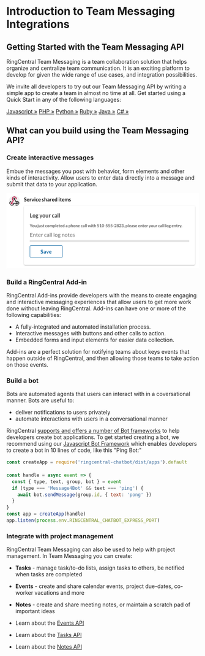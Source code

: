 # Introduction to Team Messaging Integrations

<div class="jumbotron pt-1">
  <h2 class="h3 display-5">Getting Started with the Team Messaging API</h2>
  <p class="lead">RingCentral Team Messaging is a team collaboration solution that helps organize and centralize team communication. It is an exciting platform to develop for given the wide range of use cases, and integration possibilities.</p>
  <p>We invite all developers to try out our Team Messaging API by writing a simple app to create a team in almost no time at all. Get started using a Quick Start in any of the following languages:</p>
  <a href="quick-start/#javascript" class="btn btn-light qs-link">Javascript &raquo;</a>
  <a href="quick-start/#php" class="btn btn-light qs-link">PHP &raquo;</a>
  <a href="quick-start/#python" class="btn btn-light qs-link">Python &raquo;</a>
  <a href="quick-start/#ruby" class="btn btn-light qs-link">Ruby &raquo;</a>
  <a href="quick-start/#java" class="btn btn-light qs-link">Java &raquo;</a>
  <a href="quick-start/#c#" class="btn btn-light qs-link">C# &raquo;</a>
</div>

## What can you build using the Team Messaging API?

### Create interactive messages

Embue the messages you post with behavior, form elements and other kinds of interactivity. Allow users to enter data directly into a message and submit that data to your application.

![Form submit message](./adaptive-cards/form-submit.png)

### Build a RingCentral Add-in

RingCentral Add-ins provide developers with the means to create engaging and interactive messaging experiences that allow users to get more work done without leaving RingCentral. Add-ins can have one or more of the following capabilities:

* A fully-integrated and automated installation process. 
* Interactive messages with buttons and other calls to action.
* Embedded forms and input elements for easier data collection.

Add-ins are a perfect solution for notifying teams about keys events that happen outside of RingCentral, and then allowing those teams to take action on those events. 

### Build a bot

Bots are automated agents that users can interact with in a coversational manner. Bots are useful to:

* deliver notifications to users privately
* automate interactions with users in a conversational manner

RingCentral [supports and offers a number of Bot frameworks](manual/frameworks.md) to help developers create bot applications. To get started creating a bot, we recommend using our [Javascript Bot Framework](https://ringcentral.github.io/ringcentral-chatbot-js/) which enables developers to create a bot in 10 lines of code, like this "Ping Bot:"

```js
const createApp = require('ringcentral-chatbot/dist/apps').default

const handle = async event => {
  const { type, text, group, bot } = event
  if (type === 'Message4Bot' && text === 'ping') {
    await bot.sendMessage(group.id, { text: 'pong' })
  }
}
const app = createApp(handle)
app.listen(process.env.RINGCENTRAL_CHATBOT_EXPRESS_PORT)
```

### Integrate with project management

RingCentral Team Messaging can also be used to help with project management. In Team Messaging you can create:

* **Tasks** - manage task/to-do lists, assign tasks to others, be notified when tasks are completed
* **Events** - create and share calendar events, project due-dates, co-worker vacations and more
* **Notes** - create and share meeting notes, or maintain a scratch pad of important ideas

* Learn about the [Events API](https://developers.ringcentral.com/api-reference/Calendar-Events/listGroupEvents)
* Learn about the [Tasks API](https://developers.ringcentral.com/api-reference/Tasks/listChatTasks)
* Learn about the [Notes API](https://developers.ringcentral.com/api-reference/Notes/listChatNotes)

